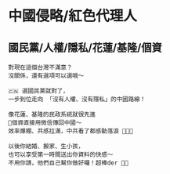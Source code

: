 # 中國侵略/紅色代理人

## 國民黨/人權/隱私/花蓮/基隆/個資

```
對現在這個台灣不滿意？
沒關係，還有選項可以選哦～

🇨🇳 選國民黨就對了，
一步到位走向 「沒有人權、沒有隱私」的中國路線！

像花蓮、基隆的民政系統就很先進
📲個資直接用微信傳回中國～
效率爆棚、共感拉滿，中共看了都感動落淚 🥹🇨🇳

以後你結婚、搬家、生小孩，
也可以享受第一時間送出你資料的快感～
不用你請，他們自己幫你做好囉！超棒der 🫠✨
```